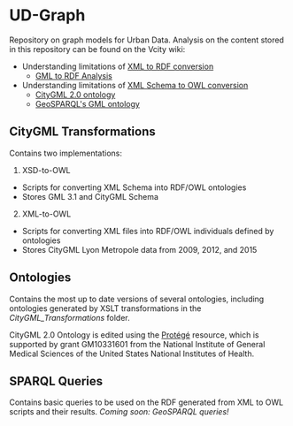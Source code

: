 # UD-Graph
Repository on graph models for Urban Data. Analysis on the content stored in this repository can be found on the Vcity wiki:
* Understanding limitations of [XML to RDF conversion](https://github.com/VCityTeam/VCity/wiki/UD-Graph_XML-to-RDF)
  * [GML to RDF Analysis](https://github.com/VCityTeam/VCity/wiki/UD-Graph_GML-to-RDF_Analysis)
* Understanding limitations of [XML Schema to OWL conversion](https://github.com/VCityTeam/VCity/wiki/UD-Graph_XSD-to-OWL)
  * [CityGML 2.0 ontology](https://github.com/VCityTeam/VCity/wiki/UD-Graph_CityGML-2.0-OWL)
  * [GeoSPARQL's GML ontology](https://github.com/VCityTeam/VCity/wiki/UD-Graph_GeoSPARQL-Analysis)

## CityGML Transformations
Contains two implementations:
1. XSD-to-OWL
  * Scripts for converting XML Schema into RDF/OWL ontologies
  * Stores GML 3.1 and CityGML Schema
2. XML-to-OWL
  * Scripts for converting XML files into RDF/OWL individuals defined by ontologies
  * Stores CityGML Lyon Metropole data from 2009, 2012, and 2015

## Ontologies
Contains the most up to date versions of several ontologies, including ontologies generated by XSLT transformations in the _CityGML_Transformations_ folder.

CityGML 2.0 Ontology is edited using the [Protégé](https://protege.stanford.edu/) resource, which is supported by grant GM10331601 from the National Institute of General Medical Sciences of the United States National Institutes of Health.

## SPARQL Queries
Contains basic queries to be used on the RDF generated from XML to OWL scripts and their results.
_Coming soon: GeoSPARQL queries!_